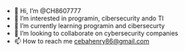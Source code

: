 - 👋 Hi, I’m @CH8607777
- 👀 I’m interested in programin, cibersecurity ando TI
- 🌱 I’m currently learning programin and cibersecurty
- 💞️ I’m looking to collaborate on cybersecurity companies
- 📫 How to reach me cebahenry86@gmail.com

<!---
CH8607777/CH8607777 is a ✨ special ✨ repository because its `README.md` (this file) appears on your GitHub profile.
You can click the Preview link to take a look at your changes.
--->
